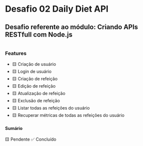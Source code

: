 # Desafio 02 Daily Diet API
## Desafio referente ao módulo: Criando APIs RESTfull com Node.js

#
### Features

- 🟨 Criação de usuário
- 🟨 Login de usuário
- 🟨 Criação de refeição
- 🟨 Edição de refeição
- 🟨 Atualização de refeição
- 🟨 Exclusão de refeição
- 🟨 Listar todas as refeições do usuário
- 🟨 Recuperar métricas de todas as refeições do usuário

#### Sumário

🟨 Pendente
✅ Concluído


